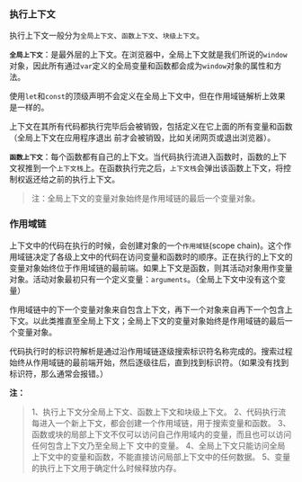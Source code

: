 ### 执行上下文

执行上下文一般分为`全局上下文`、`函数上下文`、`块级上下文`。

**`全局上下文`**：是最外层的上下文。在浏览器中，全局上下文就是我们所说的`window`对象，因此所有通过`var`定义的全局变量和函数都会成为`window`对象的属性和方法。

使用`let`和`const`的顶级声明不会定义在全局上下文中，但在作用域链解析上效果是一样的。

上下文在其所有代码都执行完毕后会被销毁，包括定义在它上面的所有变量和函数（全局上下文在应用程序退出 前才会被销毁，比如关闭网页或退出浏览器）。

**`函数上下文`**：每个函数都有自己的上下文。当代码执行流进入函数时，函数的上下文衩推到一个`上下文栈`上。在函数执行完之后，`上下文栈`会弹出该函数上下文，将控制权返还给之前的执行上下文。

> 注：全局上下文的变量对象始终是作用域链的最后一个变量对象。



### 作用域链

上下文中的代码在执行的时候，会创建对象的一个`作用域链`(scope chain)。这个作用域链决定了各级上文中的代码在访问变量和函数时的顺序。正在执行的上下文的变量对象始终位于作用域链的最前端。如果上下文是函数，则其活动对象用作变量对象。活动对象最初只有一个定义变量：`arguments`。（全局上下文中没有这个变量）

作用域链中的下一个变量对象来自包含上下文，再下一个对象来自再下一个包含上下文。以此类推直至全局上下文；全局上下文的变量对象始终是作用域链的最后一个变量对象。

代码执行时的标识符解析是通过沿作用域链逐级搜索标识符名称完成的。搜索过程始终从作用域链的最前端开始，然后逐级往后，直到找到标识符。（如果没有找到标识符，那么通常会报错。）



**注：**

> 1、执行上下文分全局上下文、函数上下文和块级上下文。
> 2、代码执行流每进入一个新上下文，都会创建一个作用域链，用于搜索变量和函数。
> 3、函数或块的局部上下文不仅可以访问自己作用域内的变量，而且也可以访问任何包含上下文乃至全局上下	  文中的变量。
> 4、全局上下文只能访问全局上下文中的变量和函数，不能直接访问局部上下文中的任何数据。
> 5、变量的执行上下文用于确定什么时候释放内存。
